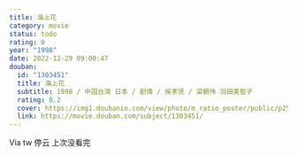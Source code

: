 ```yaml
---
title: 海上花
category: movie
status: todo
rating: 0
year: "1998"
date: 2022-12-29 09:00:47
douban:
  id: "1303451"
  title: 海上花
  subtitle: 1998 / 中国台湾 日本 / 剧情 / 侯孝贤 / 梁朝伟 羽田美智子
  rating: 8.2
  cover: https://img1.doubanio.com/view/photo/m_ratio_poster/public/p2588046848.jpg
  link: https://movie.douban.com/subject/1303451/
---
```


Via tw 停云 上次没看完
